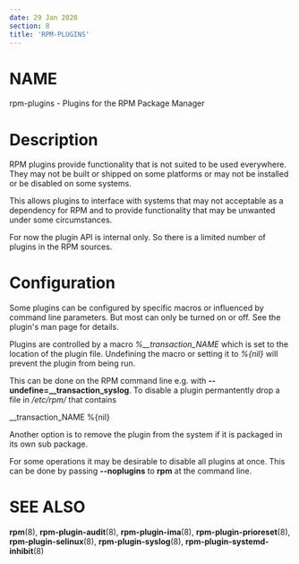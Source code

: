 ```yaml
---
date: 29 Jan 2020
section: 8
title: 'RPM-PLUGINS'
---
```


NAME
====

rpm-plugins - Plugins for the RPM Package Manager

Description
===========

RPM plugins provide functionality that is not suited to be used
everywhere. They may not be built or shipped on some platforms or may
not be installed or be disabled on some systems.

This allows plugins to interface with systems that may not acceptable as
a dependency for RPM and to provide functionality that may be unwanted
under some circumstances.

For now the plugin API is internal only. So there is a limited number of
plugins in the RPM sources.

Configuration
=============

Some plugins can be configured by specific macros or influenced by
command line parameters. But most can only be turned on or off. See the
plugin\'s man page for details.

Plugins are controlled by a macro *%\_\_transaction\_NAME* which is set
to the location of the plugin file. Undefining the macro or setting it
to *%{nil}* will prevent the plugin from being run.

This can be done on the RPM command line e.g. with
**\--undefine=\_\_transaction\_syslog**. To disable a plugin
permantently drop a file in */etc/rpm/* that contains

\_\_transaction\_NAME %{nil}

Another option is to remove the plugin from the system if it is packaged
in its own sub package.

For some operations it may be desirable to disable all plugins at once.
This can be done by passing **\--noplugins** to **rpm** at the command
line.

SEE ALSO
========

**rpm**(8), **rpm-plugin-audit**(8), **rpm-plugin-ima**(8),
**rpm-plugin-prioreset**(8), **rpm-plugin-selinux**(8),
**rpm-plugin-syslog**(8), **rpm-plugin-systemd-inhibit**(8)
